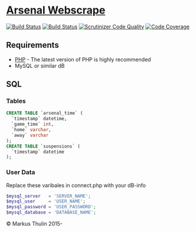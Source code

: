 # [Arsenal Webscrape](https://github.com/thulin82/arsenal_webscrape)
[![Build Status](https://travis-ci.org/thulin82/arsenal_webscrape.svg?branch=master)](https://travis-ci.org/thulin82/arsenal_webscrape)
[![Build Status](https://scrutinizer-ci.com/g/thulin82/arsenal_webscrape/badges/build.png?b=master)](https://scrutinizer-ci.com/g/thulin82/arsenal_webscrape/build-status/master)
[![Scrutinizer Code Quality](https://scrutinizer-ci.com/g/thulin82/arsenal_webscrape/badges/quality-score.png?b=master)](https://scrutinizer-ci.com/g/thulin82/arsenal_webscrape/?branch=master)
[![Code Coverage](https://scrutinizer-ci.com/g/thulin82/arsenal_webscrape/badges/coverage.png?b=master)](https://scrutinizer-ci.com/g/thulin82/arsenal_webscrape/?branch=master)

## Requirements

* [PHP](http://php.net/) - The latest version of PHP is highly recommended
* MySQL or similar dB

## SQL

### Tables
```SQL
CREATE TABLE `arsenal_time` (
  `timestamp` datetime,
  `game_time` int,
  `home` varchar,
  `away` varchar
);
CREATE TABLE `suspensions` (
  `timestamp` datetime
);
```
### User Data
Replace these varibales in connect.php with your dB-info
```php
$mysql_server   = 'SERVER_NAME';
$mysql_user     = 'USER_NAME';
$mysql_password = 'USER_PASSWORD';
$mysql_database = 'DATABASE_NAME';
```

© Markus Thulin 2015-
